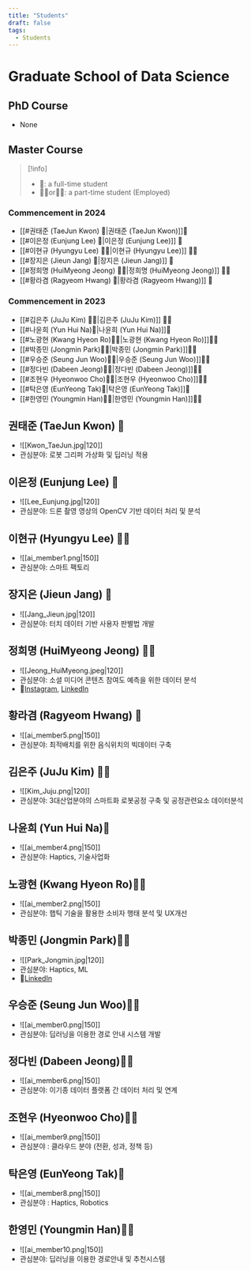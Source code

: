 ```yaml
---
title: "Students"
draft: false
tags:
  - Students
---
```


# Graduate School of Data Science

## PhD Course
- None

## Master Course
>[!info]
> - 📗: a full-time student
> - 👨‍💼or👩‍💼: a part-time student (Employed)

### Commencement in 2024
- [[#권태준 (TaeJun Kwon) 📗|권태준 (TaeJun Kwon)]]📗
- [[#이은정 (Eunjung Lee) 📗|이은정 (Eunjung Lee)]] 📗
- [[#이현규 (Hyungyu Lee) 👨‍💼|이현규 (Hyungyu Lee)]] 👨‍💼
- [[#장지은 (Jieun Jang) 📗|장지은 (Jieun Jang)]] 📗
- [[#정희명 (HuiMyeong Jeong) 👨‍💼|정희명 (HuiMyeong Jeong)]] 👨‍💼
- [[#황라겸 (Ragyeom Hwang) 📗|황라겸 (Ragyeom Hwang)]] 📗
### Commencement in 2023
- [[#김은주 (JuJu Kim) 👩‍💼|김은주 (JuJu Kim)]] 👩‍💼
- [[#나윤희 (Yun Hui Na)📗|나윤희 (Yun Hui Na)]]📗
- [[#노광현 (Kwang Hyeon Ro)👨‍💼|노광현 (Kwang Hyeon Ro)]]👨‍💼
- [[#박종민 (Jongmin Park)👨‍💼|박종민 (Jongmin Park)]]👨‍💼
- [[#우승준 (Seung Jun Woo)👨‍💼|우승준 (Seung Jun Woo)]]👨‍💼
- [[#정다빈 (Dabeen Jeong)👨‍💼|정다빈 (Dabeen Jeong)]]👨‍💼
- [[#조현우 (Hyeonwoo Cho)👨‍💼|조현우 (Hyeonwoo Cho)]]👨‍💼
- [[#탁은영 (EunYeong Tak)📗|탁은영 (EunYeong Tak)]]📗
- [[#한영민 (Youngmin Han)👨‍💼|한영민 (Youngmin Han)]]👨‍💼



## 권태준 (TaeJun Kwon) 📗
- ![[Kwon_TaeJun.jpg|120]]
- 관심분야: 로봇 그리퍼 가상화 및 딥러닝 적용

## 이은정 (Eunjung Lee) 📗
- ![[Lee_Eunjung.jpg|120]]
- 관심분야: 드론 촬영 영상의 OpenCV 기반 데이터 처리 및 분석

## 이현규 (Hyungyu Lee) 👨‍💼
- ![[ai_member1.png|150]]
- 관심분야: 스마트 팩토리

## 장지은 (Jieun Jang) 📗
- ![[Jang_Jieun.jpg|120]]
- 관심분야: 터치 데이터 기반 사용자 판별법 개발

## 정희명 (HuiMyeong Jeong) 👨‍💼
- ![[Jeong_HuiMyeong.jpeg|120]]
- 관심분야: 소셜 미디어 콘텐츠 참여도 예측을 위한 데이터 분석
- 🔗[Instagram](https://www.instagram.com/ttneck.labs/), [LinkedIn](https://www.linkedin.com/in/ttnecklabs)

## 황라겸 (Ragyeom Hwang) 📗
- ![[ai_member5.png|150]]
- 관심분야: 최적배치를 위한 음식위치의 빅데이터 구축

## 김은주 (JuJu Kim) 👩‍💼
- ![[Kim_Juju.png|120]]
- 관심분야: 3대산업분야의 스마트화 로봇공정 구축 및 공정관련요소 데이터분석

## 나윤희 (Yun Hui Na)📗
- ![[ai_member4.png|150]]
- 관심분야: Haptics, 기술사업화

## 노광현 (Kwang Hyeon Ro)👨‍💼
- ![[ai_member2.png|150]]
- 관심분야: 햅틱 기술을 활용한 소비자 행태 분석 및 UX개선

## 박종민 (Jongmin Park)👨‍💼
- ![[Park_Jongmin.jpg|120]]
- 관심분야: Haptics, ML
- 🔗[LinkedIn](https://www.linkedin.com/in/jongmin-park-269426179)

## 우승준 (Seung Jun Woo)👨‍💼
- ![[ai_member0.png|150]]
- 관심분야: 딥러닝을 이용한 경로 안내 시스템 개발

## 정다빈 (Dabeen Jeong)👨‍💼
- ![[ai_member6.png|150]]
- 관심분야: 이기종 데이터 플랫폼 간 데이터 처리 및 연계

## 조현우 (Hyeonwoo Cho)👨‍💼
- ![[ai_member9.png|150]]
- 관심분야 : 클라우드 분야 (전환, 성과, 정책 등)

## 탁은영 (EunYeong Tak)📗
- ![[ai_member8.png|150]]
- 관심분야 : Haptics, Robotics


## 한영민 (Youngmin Han)👨‍💼
- ![[ai_member10.png|150]]
- 관심분야: 딥러닝을 이용한 경로안내 및 추천시스템